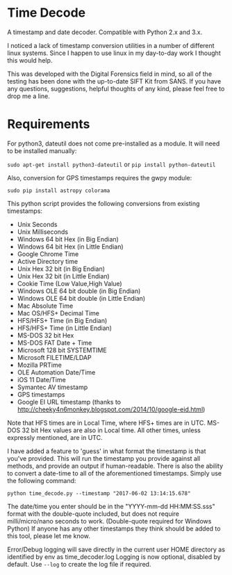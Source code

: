 # Time Decode
A timestamp and date decoder. 
Compatible with Python 2.x and 3.x.

I noticed a lack of timestamp conversion utilities in a number of different linux systems. Since I happen to use linux in my day-to-day work I thought this would help.

This was developed with the Digital Forensics field in mind, so all of the testing has been done with the up-to-date SIFT Kit from SANS.
If you have any questions, suggestions, helpful thoughts of any kind, please feel free to drop me a line.

# Requirements
For python3, dateutil does not come pre-installed as a module. It will need to be installed manually:

`sudo apt-get install python3-dateutil` or `pip install python-dateutil`

Also, conversion for GPS timestamps requires the gwpy module:

`sudo pip install astropy colorama`

This python script provides the following conversions from existing timestamps:

- Unix Seconds
- Unix Milliseconds
- Windows 64 bit Hex (in Big Endian)
- Windows 64 bit Hex (in Little Endian)
- Google Chrome Time
- Active Directory time
- Unix Hex 32 bit (in Big Endian)
- Unix Hex 32 bit (in Little Endian)
- Cookie Time (Low Value,High Value)
- Windows OLE 64 bit double (in Big Endian)
- Windows OLE 64 bit double (in Little Endian)
- Mac Absolute Time
- Mac OS/HFS+ Decimal Time
- HFS/HFS+ Time (in Big Endian)
- HFS/HFS+ Time (in Little Endian)
- MS-DOS 32 bit Hex
- MS-DOS FAT Date + Time
- Microsoft 128 bit SYSTEMTIME
- Microsoft FILETIME/LDAP
- Mozilla PRTime
- OLE Automation Date/Time
- iOS 11 Date/Time
- Symantec AV timestamp
- GPS timestamps
- Google EI URL timestamp (thanks to http://cheeky4n6monkey.blogspot.com/2014/10/google-eid.html)

Note that HFS times are in Local Time, where HFS+ times are in UTC. MS-DOS 32 bit Hex values are also in Local time. All other times, unless expressly mentioned, are in UTC.

I have added a feature to 'guess' in what format the timestamp is that you've provided. This will run the timestamp you provide against all methods, and provide an output if human-readable.
There is also the ability to convert a date-time to all of the aforementioned timestamps. Simply use the following command:

`python time_decode.py --timestamp "2017-06-02 13:14:15.678"`

The date/time you enter should be in the "YYYY-mm-dd HH:MM:SS.sss" format with the double-quote included, but does not require milli/micro/nano seconds to work. (Double-quote required for Windows Python)
If anyone has any other timestamps they think should be added to this tool, please let me know.

Error/Debug logging will save directly in the current user HOME directory as identified by env as time_decoder.log
Logging is now optional, disabled by default. Use `--log` to create the log file if required.
